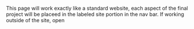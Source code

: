 This page will work exactly like a standard website, each aspect of the final project will be placeed in the labeled site portion in the nav bar. If working outside of the site, open 